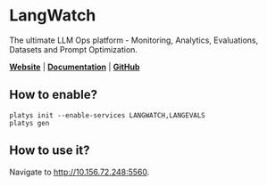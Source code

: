 # LangWatch

The ultimate LLM Ops platform - Monitoring, Analytics, Evaluations, Datasets and Prompt Optimization.

**[Website](https://langwatch.ai/)** | **[Documentation](https://docs.langwatch.ai/introduction)** | **[GitHub](https://github.com/langwatch/langwatch)**

## How to enable?

```
platys init --enable-services LANGWATCH,LANGEVALS
platys gen
```

## How to use it?

Navigate to <http://10.156.72.248:5560>.
